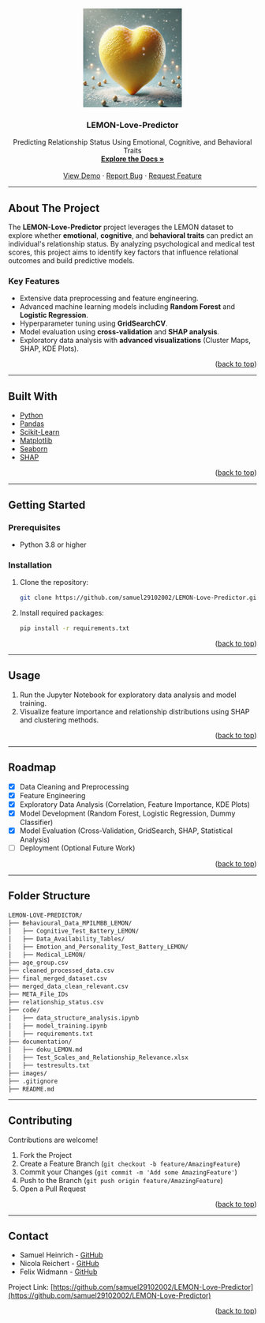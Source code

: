 <!-- Improved compatibility of back to top link -->
<a id="readme-top"></a>

<!-- PROJECT LOGO -->
<br />
<div align="center">
  <a href="https://github.com/samuel29102002/LEMON-Love-Predictor">
    <img src="images/logo.png" alt="Logo"  height="200">
  </a>

<h3 align="center">LEMON-Love-Predictor</h3>

  <p align="center">
    Predicting Relationship Status Using Emotional, Cognitive, and Behavioral Traits
    <br />
    <a href="https://github.com/samuel29102002/LEMON-Love-Predictor/tree/main/documentation"><strong>Explore the Docs »</strong></a>
    <br />
    <br />
    <a href="https://github.com/samuel29102002/LEMON-Love-Predictor">View Demo</a>
    ·
    <a href="https://github.com/samuel29102002/LEMON-Love-Predictor/issues">Report Bug</a>
    ·
    <a href="https://github.com/samuel29102002/LEMON-Love-Predictor/issues">Request Feature</a>
  </p>
</div>

---

## About The Project

The **LEMON-Love-Predictor** project leverages the LEMON dataset to explore whether **emotional**, **cognitive**, and **behavioral traits** can predict an individual's relationship status. By analyzing psychological and medical test scores, this project aims to identify key factors that influence relational outcomes and build predictive models.

### Key Features
- Extensive data preprocessing and feature engineering.
- Advanced machine learning models including **Random Forest** and **Logistic Regression**.
- Hyperparameter tuning using **GridSearchCV**.
- Model evaluation using **cross-validation** and **SHAP analysis**.
- Exploratory data analysis with **advanced visualizations** (Cluster Maps, SHAP, KDE Plots).

<p align="right">(<a href="#readme-top">back to top</a>)</p>

---

## Built With

* [Python](https://www.python.org/)
* [Pandas](https://pandas.pydata.org/)
* [Scikit-Learn](https://scikit-learn.org/)
* [Matplotlib](https://matplotlib.org/)
* [Seaborn](https://seaborn.pydata.org/)
* [SHAP](https://shap.readthedocs.io/en/latest/)

<p align="right">(<a href="#readme-top">back to top</a>)</p>

---

## Getting Started

### Prerequisites

* Python 3.8 or higher

### Installation

1. Clone the repository:
   ```sh
   git clone https://github.com/samuel29102002/LEMON-Love-Predictor.git
   ```
2. Install required packages:
   ```sh
   pip install -r requirements.txt
   ```

<p align="right">(<a href="#readme-top">back to top</a>)</p>

---

## Usage

1. Run the Jupyter Notebook for exploratory data analysis and model training.
2. Visualize feature importance and relationship distributions using SHAP and clustering methods.

<p align="right">(<a href="#readme-top">back to top</a>)</p>

---

## Roadmap

- [x] Data Cleaning and Preprocessing
- [x] Feature Engineering
- [x] Exploratory Data Analysis (Correlation, Feature Importance, KDE Plots)
- [x] Model Development (Random Forest, Logistic Regression, Dummy Classifier)
- [x] Model Evaluation (Cross-Validation, GridSearch, SHAP, Statistical Analysis)
- [ ] Deployment (Optional Future Work)

<p align="right">(<a href="#readme-top">back to top</a>)</p>

---

## Folder Structure

```plaintext
LEMON-LOVE-PREDICTOR/
├── Behavioural_Data_MPILMBB_LEMON/
│   ├── Cognitive_Test_Battery_LEMON/
│   ├── Data_Availability_Tables/
│   ├── Emotion_and_Personality_Test_Battery_LEMON/
│   ├── Medical_LEMON/
├── age_group.csv
├── cleaned_processed_data.csv
├── final_merged_dataset.csv
├── merged_data_clean_relevant.csv
├── META_File_IDs
├── relationship_status.csv
├── code/
│   ├── data_structure_analysis.ipynb
│   ├── model_training.ipynb
│   ├── requirements.txt
├── documentation/
│   ├── doku_LEMON.md
│   ├── Test_Scales_and_Relationship_Relevance.xlsx
│   ├── testresults.txt
├── images/
├── .gitignore
├── README.md
```

---

## Contributing

Contributions are welcome!

1. Fork the Project
2. Create a Feature Branch (`git checkout -b feature/AmazingFeature`)
3. Commit your Changes (`git commit -m 'Add some AmazingFeature'`)
4. Push to the Branch (`git push origin feature/AmazingFeature`)
5. Open a Pull Request

<p align="right">(<a href="#readme-top">back to top</a>)</p>

---

## Contact

* Samuel Heinrich - [GitHub](https://github.com/samuel29102002)
* Nicola Reichert - [GitHub](https://github.com/nicola1702)
* Felix Widmann - [GitHub](https://github.com/FelixWidmann)

Project Link: [https://github.com/samuel29102002/LEMON-Love-Predictor](https://github.com/samuel29102002/LEMON-Love-Predictor)

<p align="right">(<a href="#readme-top">back to top</a>)</p>
